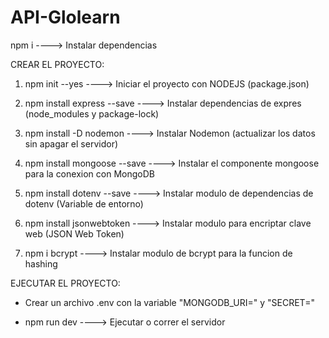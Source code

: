 # API-Glolearn

npm i ----> Instalar dependencias

CREAR EL PROYECTO:

1. npm init --yes ----> Iniciar el proyecto con NODEJS (package.json)

2. npm install express --save ----> Instalar dependencias de expres (node_modules y package-lock)

3. npm install -D nodemon ----> Instalar Nodemon (actualizar los datos sin apagar el servidor)

4. npm install mongoose --save ----> Instalar el componente mongoose para la conexion con MongoDB

5. npm install dotenv --save ----> Instalar modulo de dependencias de dotenv (Variable de entorno)

6. npm install jsonwebtoken ----> Instalar modulo para encriptar clave web (JSON Web Token)

7. npm i bcrypt ----> Instalar modulo de bcrypt para la funcion de hashing

EJECUTAR EL PROYECTO:

- Crear un archivo .env con la variable "MONGODB_URI=" y "SECRET="

- npm run dev ----> Ejecutar o correr el servidor

